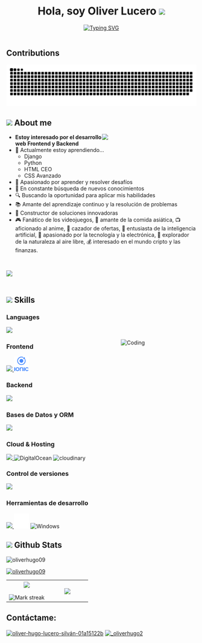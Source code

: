 <!-- Main -->
<div align="center">
<h1><b>Hola, soy Oliver Lucero </b><img src="https://media.giphy.com/media/hvRJCLFzcasrR4ia7z/giphy.gif" width="35"/></h1>
<a href="https://git.io/typing-svg"><img src="https://readme-typing-svg.demolab.com?font=Roboto+Slab&size=22&pause=1000&random=false&width=290&lines=Desarrollador+Frontend+%F0%9F%92%BB;Explorando+el+Backend+%F0%9F%95%B5%EF%B8%8F;Codificando+soluciones+%F0%9F%9A%80;Resolviendo+problemas+%F0%9F%A7%A9;Ideas+a+c%C3%B3digo+%F0%9F%92%A1;Aprendiendo+siempre+%F0%9F%93%9A%E2%9C%8D%EF%B8%8F" alt="Typing SVG" /></a>
</div>
<br>

<!--- snake -->
## Contributions
<picture>
  <source media="(prefers-color-scheme: dark)" srcset="snake-dark.svg" />
  <source media="(prefers-color-scheme: light)" srcset="snake.svg" />
  <img alt="github-snake" src="https://github.com/OliverHugo09/OliverHugo09/blob/main/snake.svg" />
</picture>
<br>

<!-- About me -->

## <img src = "https://github.com/7oSkaaa/7oSkaaa/blob/main/Images/about_me.gif?raw=true" width = 50px> <b> About me</b>

<picture> <img align="right" src="https://github.com/7oSkaaa/7oSkaaa/blob/main/Images/Right_Side.gif?raw=true" width = 250px></picture>

- **Estoy interesado por el desarrollo web Frontend y Backend**
- 🌱 Actualmente estoy aprendiendo...
  - Django
  - Python
  - HTML CEO
  - CSS Avanzado
- 🌟 Apasionado por aprender y resolver desafíos
- 🚀 En constante búsqueda de nuevos conocimientos
- 🔍 Buscando la oportunidad para aplicar mis habilidades
- 📚 Amante del aprendizaje continuo y la resolución de problemas
- 🔨 Constructor de soluciones innovadoras
- 🎮 Fanático de los videojuegos, 🍜 amante de la comida asiática, 📺 aficionado al anime, 🛒 cazador de ofertas, 🤖 entusiasta de la inteligencia artificial, 📱 apasionado por la tecnología y la electrónica, 🌿 explorador de la naturaleza al aire libre, 💰 interesado en el mundo cripto y las finanzas.
<br>

<img src="https://user-images.githubusercontent.com/73097560/115834477-dbab4500-a447-11eb-908a-139a6edaec5c.gif"><br><br>

<!-- Skills -->
## <img src="https://media2.giphy.com/media/QssGEmpkyEOhBCb7e1/giphy.gif?cid=ecf05e47a0n3gi1bfqntqmob8g9aid1oyj2wr3ds3mg700bl&rid=giphy.gif" width ="25"> Skills
<h3 align="left">Languages</h3>
<p align="left">
  <a href="https://skillicons.dev">
    <img src="https://skillicons.dev/icons?i=html,css,js,ts,py" />
  </a>
</p>

<img align="right" alt="Coding" width="200" src="https://cdn.dribbble.com/users/1277312/screenshots/14733298/media/39b1045e593737587dd60e42c8422d1f.gif" >

<h3 align="left">Frontend</h3>
<p align="left">
  <a href="https://skillicons.dev">
    <img src="https://skillicons.dev/icons?i=angular,react,bootstrap,tailwind,vite" />
  </a>
  
  <img src="https://github.com/OliverHugo09/OliverHugo09/blob/main/logos/ionic.png" alt="ionic" width="40" height="40"/>
</p>

<h3 align="left">Backend</h3>
<p align="left">
  <a href="https://skillicons.dev">
    <img src="https://skillicons.dev/icons?i=nodejs,express,django" />
  </a>
</p>

<h3 align="left">Bases de Datos y ORM</h3>
<p align="left">
  <a href="https://skillicons.dev">
    <img src="https://skillicons.dev/icons?i=mysql,sequelize" />
  </a>
</p>

<h3 align="left">Cloud & Hosting</h3>
<p align="left">
  <a href="https://skillicons.dev">
    <img src="https://skillicons.dev/icons?i=firebase,heroku,netlify,aws" />
  </a>

  <img src="https://upload.wikimedia.org/wikipedia/commons/thumb/f/ff/DigitalOcean_logo.svg/1200px-DigitalOcean_logo.svg.png" alt="DigitalOcean" width="40" height="40"/>

  <img src="https://e7.pngegg.com/pngimages/276/515/png-clipart-cloudinary-computer-software-software-as-a-service-digital-asset-management-others-miscellaneous-text-thumbnail.png" alt="cloudinary" width="45" height="46"/>
</p>

<h3 align="left">Control de versiones</h3>
<p align="left">
  <a href="https://skillicons.dev">
    <img src="https://skillicons.dev/icons?i=github,git,md" />
  </a>
</p>

<h3 align="left">Herramientas de desarrollo</h3>
<p align="left">
  <a href="https://skillicons.dev">
    <img src="https://skillicons.dev/icons?i=postman,linux,vscode" />
  </a>

  <img src="https://github.com/OliverHugo09/OliverHugo09/blob/main/logos/Asana_logo.png" alt="Asana" width="40" height="40"/>
  <img src="https://upload.wikimedia.org/wikipedia/commons/thumb/c/c7/Windows_logo_-_2012.png/800px-Windows_logo_-_2012.png" alt="Windows" width="40" height="40"/>
</p>

<!-- Github Stats -->
## <img src="https://media.giphy.com/media/iY8CRBdQXODJSCERIr/giphy.gif" width="35"> Github Stats

<p align="left"> <img src="https://komarev.com/ghpvc/?username=oliverhugo09&label=Profile%20views&color=0e75b6&style=flat" alt="oliverhugo09" /> </p>
<p align="left"> <a href="https://github.com/ryo-ma/github-profile-trophy"><img src="https://github-profile-trophy.vercel.app/?username=oliverhugo09" alt="oliverhugo09" /></a> </p>

<p  align="center">
<table border="0" align="center">
<tr border="0">
<td width="50%" align="center">  
  <img  align="center"  src="https://github-readme-stats.vercel.app/api?username=oliverhugo09&show_icons=true&locale=es&theme=transparent" />
  <br></br>
  <img  title="🔥 Get streak stats for your profile at git.io/streak-stats" alt="Mark streak" src="https://github-readme-streak-stats.herokuapp.com/?user=oliverhugo09&theme=transparent&langs_count=8&locale=es" />
</td>
<td width="50%" align="center">
  <img  align="center"  src="https://github-readme-stats.anuraghazra1.vercel.app/api/top-langs/?username=oliverhugo09&theme=transparent&no-bg=true&no-frame=true&langs_count=10&locale=es"/>
  </td>
</tr>
</table>
</p>  


<!-- Contact -->
## Contáctame:
<p align="left">
<a href="https://linkedin.com/in/oliver-hugo-lucero-silván-01a15122b" target="blank"><img align="center" src="https://raw.githubusercontent.com/rahuldkjain/github-profile-readme-generator/master/src/images/icons/Social/linked-in-alt.svg" alt="oliver-hugo-lucero-silván-01a15122b" height="30" width="40" /></a>
<a href="https://instagram.com/_oliverhugo2" target="blank"><img align="center" src="https://raw.githubusercontent.com/rahuldkjain/github-profile-readme-generator/master/src/images/icons/Social/instagram.svg" alt="_oliverhugo2" height="30" width="40" /></a>
</p>

